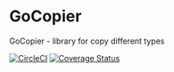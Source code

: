 # GoCopier

GoCopier - library for copy different types

[![CircleCI](https://circleci.com/gh/nickborysov/gocopier.svg?style=svg)](https://circleci.com/gh/nickborysov/gocopier) [![Coverage Status](https://coveralls.io/repos/github/nickborysov/gocopier/badge.svg)](https://coveralls.io/github/nickborysov/gocopier)
